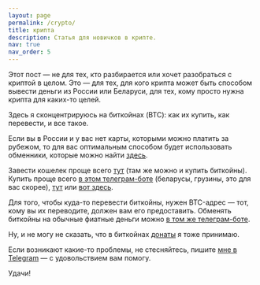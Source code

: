 ```yaml
---
layout: page
permalink: /crypto/
title: крипта
description: Статья для новичков в крипте.
nav: true
nav_order: 5
---
```


Этот пост — не для тех, кто разбирается или хочет разобраться с криптой в целом.
Это — для тех, для кого крипта может быть способом вывести деньги из России или Беларуси, для тех, кому просто нужна крипта для каких-то целей.

Здесь я сконцентрируюсь на биткойнах (BTC): как их купить, как перевести, и все такое.

Если вы в России и у вас нет карты, которыми можно платить за рубежом, то для вас оптимальным способом будет использовать обменники, которые можно найти [здесь](https://www.bestchange.ru/tinkoff-to-bitcoin.html).

Завести кошелек проще всего [тут](https://bitpay.com/) (там же можно и купить биткойны).
Купить проще всего [в этом телеграм-боте](https://t.me/localbtc_by_bot) (беларусы, грузины, это для вас скорее), [тут](https://bitpay.com/) или [вот здесь](https://mercuryo.io).

Для того, чтобы куда-то перевести биткойны, нужен BTC-адрес — тот, кому вы их переводите, должен вам его предоставить.
Обменять биткойны на обычные фиатные деньги можно [в том же телеграм-боте](https://t.me/localbtc_by_bot).

Ну, и не могу не сказать, что в биткойнах [донаты](https://t.me/donation) я тоже принимаю.

Если возникают какие-то проблемы, не стесняйтесь, пишите [мне в Telegram](https://t.me/sptmru) — с удовольствием вам помогу.

Удачи!
